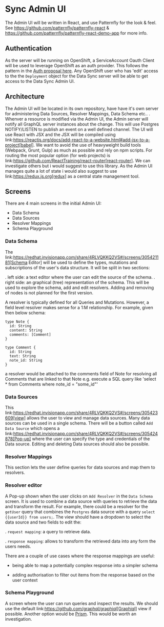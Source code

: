 # Sync Admin UI

The Admin UI will be written in React, and use Patternfly for the look & feel.
See https://github.com/patternfly/patternfly-react & https://github.com/patternfly/patternfly-react-demo-app for more info.

## Authentication

As the server will be running on OpenShift, a ServiceAccount Oauth Client will be used to leverage OpenShift as an auth provider.
This follows the pattern in the [Auth proposal here](../auth/developer-single-sign-on-across-mobile-services.md).
Any OpenShift user who has 'edit' access to the the `Deployment` object for the Data Sync server will be able to get access to the Data Sync Admin UI.

## Architecture

The Admin UI will be located in its own repository, have have it's own server for administering Data Sources, Resolver Mappings, Data Schema etc.. .
Whenver a resource is modified via the Admin UI, the Admin server will notify all GraphQL server instances about the change.
This will use Postgres NOTIFY/LISTEN to publish an event on a well defined channel.
The UI will use React with JSX and the JSX will be compiled using link:https://reactjs.org/docs/add-react-to-a-website.html#add-jsx-to-a-project[babel]. We want to
avoid the use of heavyweight build tools (Webpack, Grunt, Gulp) as much as possible and rely on npm scripts. For routing the most popular option (for web projects) is link:https://github.com/ReactTraining/react-router[react-router]. We can investigate others but i would suggest to use this library.
As the Admin UI manages quite a lot of state i would also suggest to use link:https://redux.js.org[redux] as a central state management tool.

## Screens

There are 4 main screens in the initial Admin UI:

* Data Schema
* Data Sources
* Resolver Mappings
* Schema Playground

### Data Schema

The link:https://redhat.invisionapp.com/share/4RLVQKKQ2VS#/screens/305421181[Schema Editor] will be used to define the types, mutations and subscriptions of the user's data structure. It will be split in two sections:

. left side: a text editor where the user can edit the source of the schema.
. right side: an graphical (tree) representation of the schema. This will be used to explore the schema, add and edit resolvers. Adding and removing of nodes is not planned for the first version.

A resolver is typically defined for all Queries and Mutations. However, a field level resolver makes sense for a 1:M relationship. For example, given then below schema:

```
type Note {
  id: String
  content: String
  comments: [Comment]
}

type Comment {
  id: String
  text: String
  note_id: String
}
```

a resolver would be attached to the comments field of Note for resolving all Comments that are linked to that Note e.g. execute a SQL query like 'select * from Comments where note_id = "some_id"'

### Data Sources

This link:https://redhat.invisionapp.com/share/4RLVQKKQ2VS#/screens/305423609[view] allows the user to view and manage data sources. Many data sources can be used in a single schema. There will be a button called `Add Data Source` which opens a link:https://redhat.invisionapp.com/share/4RLVQKKQ2VS#/screens/305424878[Pop-up] where the user can specify the type and credentials of the Data source.
Editing and deleting Data sources should also be possible. 

### Resolver Mappings

This section lets the user define queries for data sources and map them to resolvers.

### Resolver editor

A Pop-up shown when the user clicks on `Add Resolver` in the `Data Schema` screen. It is used to combine a data source with queries to retrieve the data and transform the result. For example, there could be a resolver for the `getUser` query that combines the `Postgres` data source with a query `select {{userId}} from users;`.
The view should have a dropdown to select the data source and two fields to edit the:

. `request mapping`: a query to retrieve data.

. `response mapping`: allows to transform the retrieved data into any form the users needs.

There are a couple of use cases where the response mappings are useful:

* being able to map a potentially complex response into a simpler schema

* adding authorisation to filter out items from the response based on the user context

### Schema Playground

A screen where the user can run queries and inspect the results. We should use the default link:https://github.com/graphql/graphiql[Graphiql] view if possible.
Another option would be [Prism](https://github.com/prismagraphql/graphql-playground). This would be worth an investigation.
